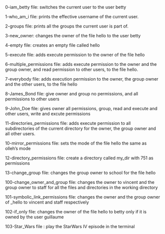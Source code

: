 0-iam_betty file: switches the current user to the user betty

1-who_am_i file: prints the effective username of the current user.

2-groups file: prints all the groups the current user is part of.

3-new_owner: changes the owner of the file hello to the user betty

4-empty file: creates an empty file called hello

5-execute file: adds execute permission to the owner of the file hello

6-multiple_permissions file: adds execute permission to the owner and the group owner, and read permission to other users, to the file hello.

7-everybody file: adds execution permission to the owner, the group owner and the other users, to the file hello

8-James_Bond file: give owner and group no permissions, and all permissions to other users

9-John_Doe file: gives owner all permissions, group, read and execute and other users, write and excute permissions

11-directories_permissions file: adds execute permission to all subdirectories of the current directory for the owner, the group owner and all other users.

10-mirror_permissions file: sets the mode of the file hello the same as olleh’s mode

12-directory_permissions file: create a directory called my_dir with 751 as permissions

13-change_group file: changes the group owner to school for the file hello

100-change_owner_and_group file: changes the owner to vincent and the group owner to staff for all the files and directories in the working directory

101-symbolic_link_permissions file: changes the owner and the group owner of _hello to vincent and staff respectively

102-if_only file: changes the owner of the file hello to betty only if it is owned by the user guillaume

103-Star_Wars file : play the StarWars IV episode in the terminal

